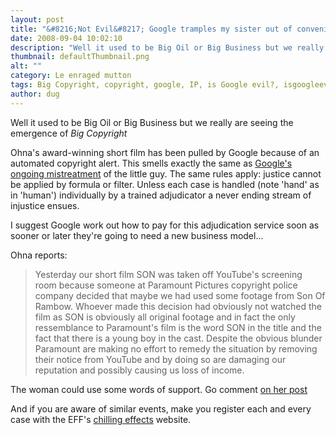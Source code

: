 ```yaml
---
layout: post
title: "&#8216;Not Evil&#8217; Google tramples my sister out of convenience"
date: 2008-09-04 10:02:10
description: "Well it used to be Big Oil or Big Business but we really are seeing the emergence of Big Copyright Ohna&#8217;s award-winning short film has been pulled by Google because of an automated copyright alert. This smells exactly the same&#8230;"
thumbnail: defaultThumbnail.png
alt: ""
category: Le enraged mutton
tags: Big Copyright, copyright, google, IP, is Google evil?, isgoogleevil
author: dug
---
```


<p>Well it used to be Big Oil or Big Business but we really are seeing the emergence of <em>Big Copyright</em></p>

<p>Ohna's award-winning short film has been pulled by Google because of an automated copyright alert. This smells exactly the same as <a href="http://www.donkeyontheedge.com/2006/04/google-adsense-2.html">Google's ongoing mistreatment</a> of the little guy. The same rules apply: justice cannot be applied by formula or filter. Unless each case is handled (note 'hand' as in 'human') individually by a trained adjudicator a never ending stream of injustice ensues. </p>

<p>I suggest Google work out how to pay for this adjudication service soon as sooner or later they're going to need a new business model...</p>

<p>Ohna reports:  </p>

<blockquote><p>Yesterday our short film <span class="caps">SON </span>was taken off YouTube's screening room because someone at Paramount Pictures copyright police company decided that maybe we had used some footage from Son Of Rambow. Whoever made this decision had obviously not watched the film as <span class="caps">SON </span>is obviously all original footage and in fact the only ressemblance to Paramount's film is the word <span class="caps">SON </span>in the title and the fact that there is a young boy in the cast. Despite the obvious blunder Paramount are making no effort to remedy the situation by removing their notice from YouTube and by doing so are damaging our reputation and possibly causing us loss of income.</p></blockquote>

<p>The woman could use some words of support. Go comment <a href="http://www.ohnafalby.com/2008/09/paramount-pictu.html">on her post</a></p>

<p>And if you are aware of similar events, make you register each and every case with the <span class="caps">EFF'</span>s <a href="http://www.chillingeffects.org/input.cgi">chilling effects</a> website.</p>
